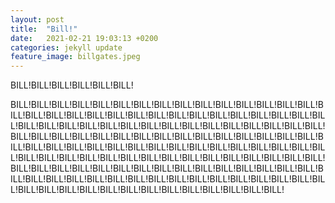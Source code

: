 ```yaml
---
layout: post
title:  "Bill!"
date:   2021-02-21 19:03:13 +0200
categories: jekyll update
feature_image: billgates.jpeg
---
```

BILL!BILL!BILL!BILL!BILL!BILL!

BILL!BILL!BILL!BILL!BILL!BILL!BILL!BILL!BILL!BILL!BILL!BILL!BILL!BILL!BILL!BILL!BILL!BILL!BILL!BILL!BILL!BILL!BILL!BILL!BILL!BILL!BILL!BILL!BILL!BILL!BILL!BILL!BILL!BILL!BILL!BILL!BILL!BILL!BILL!BILL!BILL!BILL!BILL!BILL!BILL!BILL!BILL!BILL!BILL!BILL!BILL!BILL!BILL!BILL!BILL!BILL!BILL!BILL!BILL!BILL!BILL!BILL!BILL!BILL!BILL!BILL!BILL!BILL!BILL!BILL!BILL!BILL!BILL!BILL!BILL!BILL!BILL!BILL!BILL!BILL!BILL!BILL!BILL!BILL!BILL!BILL!BILL!BILL!BILL!BILL!BILL!BILL!BILL!BILL!BILL!BILL!BILL!BILL!BILL!BILL!BILL!BILL!BILL!BILL!BILL!BILL!BILL!BILL!BILL!BILL!BILL!BILL!BILL!BILL!BILL!BILL!BILL!BILL!BILL!BILL!BILL!BILL!BILL!BILL!BILL!BILL!BILL!BILL!BILL!BILL!BILL!BILL!BILL!BILL!BILL!BILL!